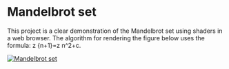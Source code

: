 # Mandelbrot set

This project is a clear demonstration of the Mandelbrot set using shaders in a web browser. The algorithm for rendering the figure below uses the formula: z {n+1}=z n^2+c.

[![Mandelbrot set](https://i.imgur.com/3NUfoN9.png)](https://d-freitas.github.io/web-mandelbrot-set/)